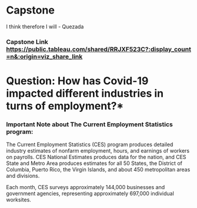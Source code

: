 # Capstone
I think therefore I will - Quezada

### Capstone Link <https://public.tableau.com/shared/RRJXF523C?:display_count=n&:origin=viz_share_link>

# Question: How has Covid-19 impacted different industries in turns of employment?*

### Important Note about The Current Employment Statistics program:
The Current Employment Statistics (CES) program produces detailed industry estimates of nonfarm employment, hours, and earnings of workers on payrolls. CES National Estimates produces data for the nation, and CES State and Metro Area produces estimates for all 50 States, the District of Columbia, Puerto Rico, the Virgin Islands, and about 450 metropolitan areas and divisions.

Each month, CES surveys approximately 144,000 businesses and government agencies, representing approximately 697,000 individual worksites.
